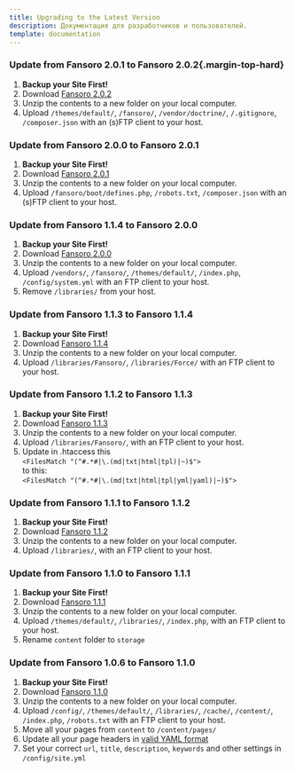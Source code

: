 ```yaml
---
title: Upgrading to the Latest Version
description: Документация для разработчиков и пользователей.
template: documentation
---
```


### Update from Fansoro **2.0.1** to **Fansoro 2.0.2**{.margin-top-hard}
1. **Backup your Site First!**
2. Download [Fansoro 2.0.2](https://github.com/fansoro/fansoro/releases/download/v2.0.2/fansoro-2.0.2.zip)
3. Unzip the contents to a new folder on your local computer.
4. Upload `/themes/default/`, `/fansoro/`, `/vendor/doctrine/`, `/.gitignore`, `/composer.json` with an (s)FTP client to your host.

### Update from **Fansoro 2.0.0** to **Fansoro 2.0.1**
1. **Backup your Site First!**
2. Download [Fansoro 2.0.1](https://github.com/fansoro/fansoro/releases/download/v2.0.1/fansoro-2.0.1.zip)
3. Unzip the contents to a new folder on your local computer.
4. Upload `/fansoro/boot/defines.php`, `/robots.txt`, `/composer.json` with an (s)FTP client to your host.

### Update from **Fansoro 1.1.4** to **Fansoro 2.0.0**
1. **Backup your Site First!**
2. Download [Fansoro 2.0.0](https://github.com/fansoro/fansoro/releases/download/v2.0.0/fansoro-2.0.0.zip)
3. Unzip the contents to a new folder on your local computer.
4. Upload `/vendors/`, `/fansoro/`, `/themes/default/`, `/index.php`, `/config/system.yml` with an FTP client to your host.
5. Remove `/libraries/` from your host.  

### Update from **Fansoro 1.1.3** to **Fansoro 1.1.4**
1. **Backup your Site First!**    
2. Download [Fansoro 1.1.4](https://github.com/fansoro/fansoro/releases/download/v1.1.4/fansoro-1.1.4.zip)    
3. Unzip the contents to a new folder on your local computer.  
4. Upload `/libraries/Fansoro/`, `/libraries/Force/` with an FTP client to your host.


### Update from **Fansoro 1.1.2** to **Fansoro 1.1.3**
1. **Backup your Site First!**    
2. Download [Fansoro 1.1.3](https://github.com/fansoro/fansoro/releases/download/v1.1.3/fansoro-1.1.3.zip)    
3. Unzip the contents to a new folder on your local computer.  
4. Upload `/libraries/Fansoro/`, with an FTP client to your host.
5. Update in .htaccess this   
`<FilesMatch "(^#.*#|\.(md|txt|html|tpl)|~)$">`   
to this:  
`<FilesMatch "(^#.*#|\.(md|txt|html|tpl|yml|yaml)|~)$">`  


### Update from **Fansoro 1.1.1** to **Fansoro 1.1.2**  
1. **Backup your Site First!**    
2. Download [Fansoro 1.1.2](https://github.com/fansoro/fansoro/releases/download/v1.1.2/fansoro-1.1.2.zip)    
3. Unzip the contents to a new folder on your local computer.  
4. Upload `/libraries/`, with an FTP client to your host.  


### Update from **Fansoro 1.1.0** to **Fansoro 1.1.1**  
1. **Backup your Site First!**    
2. Download [Fansoro 1.1.1](https://github.com/fansoro/fansoro/releases/download/v1.1.1/fansoro-1.1.1.zip)    
3. Unzip the contents to a new folder on your local computer.  
4. Upload `/themes/default/`, `/libraries/`, `/index.php`, with an FTP client to your host.  
5. Rename `content` folder to `storage`  


### Update from **Fansoro 1.0.6** to **Fansoro 1.1.0**
1. **Backup your Site First!**    
2. Download [Fansoro 1.1.0](https://github.com/fansoro/fansoro/releases/download/v1.1.0/fansoro-1.1.0.zip)    
3. Unzip the contents to a new folder on your local computer.  
4. Upload `/config/`, `/themes/default/`, `/libraries/`, `/cache/`, `/content/`,  `/index.php`, `/robots.txt` with an FTP client to your host.  
5. Move all your pages from `content` to `/content/pages/`  
6. Update all your page headers in [valid YAML format](http://fansoro.org/documentation/content/pages-headers)
7. Set your correct `url`, `title`, `description`, `keywords` and other settings in `/config/site.yml`
